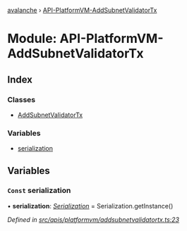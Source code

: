 [avalanche](../README.md) › [API-PlatformVM-AddSubnetValidatorTx](api_platformvm_addsubnetvalidatortx.md)

# Module: API-PlatformVM-AddSubnetValidatorTx

## Index

### Classes

* [AddSubnetValidatorTx](../classes/api_platformvm_addsubnetvalidatortx.addsubnetvalidatortx.md)

### Variables

* [serialization](api_platformvm_addsubnetvalidatortx.md#const-serialization)

## Variables

### `Const` serialization

• **serialization**: *[Serialization](../classes/utils_serialization.serialization.md)* = Serialization.getInstance()

*Defined in [src/apis/platformvm/addsubnetvalidatortx.ts:23](https://github.com/ava-labs/avalanchejs/blob/ca67b81/src/apis/platformvm/addsubnetvalidatortx.ts#L23)*
